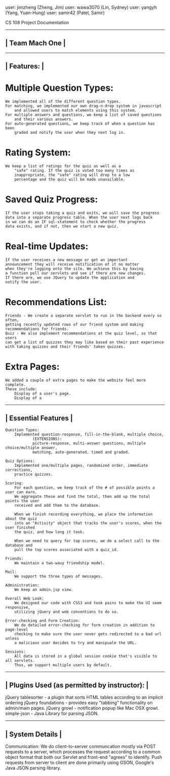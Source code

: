 user: jimzheng (Zheng, Jim)
user: wawa3070 (Lin, Sydney)
user: yangyh (Yang, Yuan-Hung)
user: samir42 (Patel, Samir)

CS 108 Project Documentation

------------------------
|		Team Mach One      |
------------------------

-------------
| Features: |
-------------
# Multiple Question Types:
	We implemented all of the different question types.
	For matching, we implemented our own drag-n-drop system in javascript
		and allowed users to match elements using this system.
	For multiple answers and questions, we keep a list of saved questions
		and their various answers.
	For auto-generated questions, we keep track of when a question has been
		graded and notify the user when they next log in.
	
# Rating System:
	We keep a list of ratings for the quiz as well as a 
		"safe" rating. If the quiz is voted too many times as
		inappropriate, the "safe" rating will drop to a low 
		percentage and the quiz will be made unavailable.

# Saved Quiz Progress:
	If the user stops taking a quiz and exits, we will save the progress
	data into a separate progress table. When the user next logs back
	in we can do an IF sql-statement to check whether the progress
	data exists, and if not, then we start a new quiz.

# Real-time Updates:
	If the user receives a new message or get an important
	announcement they will receive notification of it no matter
	when they're logging onto the site. We achieve this by having
	a function poll our servlets and see if there are new changes. 
	If there are, we use JQuery to update the application and
	notify the user.

# Recommendations List:
	Friends - We create a separate servlet to run in the backend every so often,
	getting recently updated rows of our friend system and making
	recommendations for friends.
	Quiz - We also implement recommendations at the quiz level, so that users
	can get a list of quizzes they may like based on their past experience
	with taking quizzes and their friends' taken quizzes.

# Extra Pages:
	We added a couple of extra pages to make the website feel more complete.
	These include:
		Display of a user's page.
		Display of a 

---------------------
| Essential Features |
---------------------
	Question Types:
		Implemented question-response, fill-in-the-blank, multiple choice, 
				(EXTENSIONS):
				picture-response, multi-answer questions, multiple choice/multiple answer,
				matching, auto-generated, timed and graded.

	Quiz Options:
		Implemented one/multiple pages, randomized order, immediate corrections,
		practice quizzes.

	Scoring:
		For each question, we keep track of the # of possible points a user can earn.
		We aggregate these and find the total, then add up the total points the user
		received and add them to the database.
	
		When we finish recording everything, we place the information about the quiz
		into an "Activity" object that tracks the user's scores, when the user finished
		the quiz, and how long it took.
		
		When we need to query for top scores, we do a select call to the database and
		pull the top scores associated with a quiz_id. 
	
	Friends:
		We maintain a two-wauy friendship model.

	Mail:
		We support the three types of messages.

	Administration:
		We keep an admin.jsp view. 

	Overall Web Look:
		We designed our code with CSS3 and took pains to make the UI seem responsive,
		utilizing jQuery and web conventions to do so.
	
	Error-checking and Form Creation:
		We do detailed error-checking for form creation in addition to page-level
		checking to make sure the user never gets redirected to a bad url unless
		a malicious user decides to try and manipuale the URL.
		
	Sessions:
		All data is stored in a global session cookie that's visible to all servlets.
		Thus, we support multiple users by default.

----------------------------------------------
| Plugins Used (as permitted by instructor): |
----------------------------------------------
jQuery tablesorter - a plugin that sorts HTML tables according to an implicit ordering
jQuery foundations - provides easy "tabbing" functionality on admin/main pages.
jQuery growl - notification popup like Mac OSX growl.
simple-json - Java Library for parsing JSON.


------------------
| System Details |
------------------
Communication:
	We do client-to-server communcation mostly via POST requests to a server,
		which processes the request according to a common object format that both
		our Servlet and front-end "agrees" to identify. 
	Push requests from server to client are done primarily using GSON, Google's
	Java JSON parsing library. 


	

